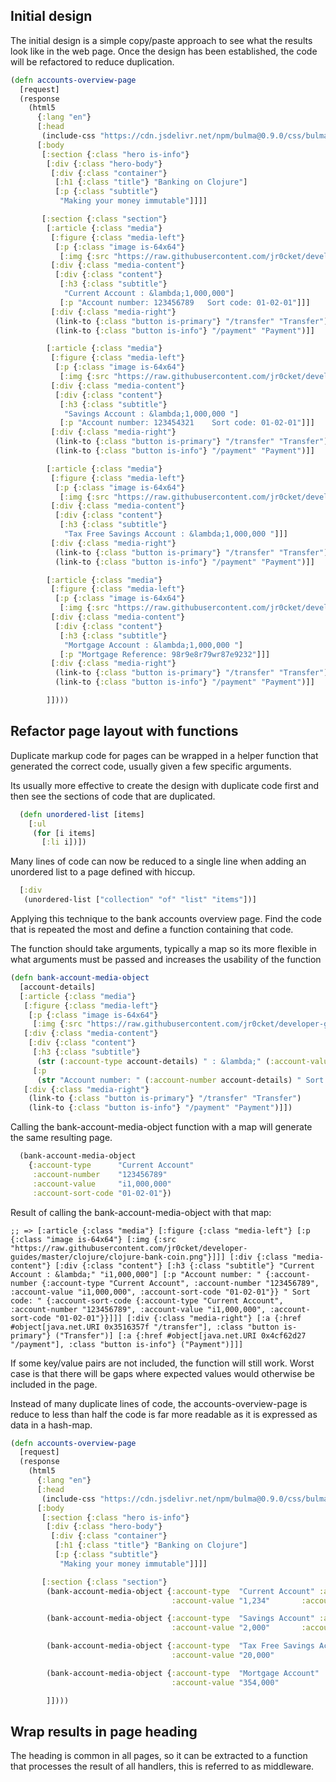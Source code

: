 ## Initial design
The initial design is a simple copy/paste approach to see what the results look like in the web page.  Once the design has been established, the code will be refactored to reduce duplication.

```clojure
(defn accounts-overview-page
  [request]
  (response
    (html5
      {:lang "en"}
      [:head
       (include-css "https://cdn.jsdelivr.net/npm/bulma@0.9.0/css/bulma.min.css")]
      [:body
       [:section {:class "hero is-info"}
        [:div {:class "hero-body"}
         [:div {:class "container"}
          [:h1 {:class "title"} "Banking on Clojure"]
          [:p {:class "subtitle"}
           "Making your money immutable"]]]]

       [:section {:class "section"}
        [:article {:class "media"}
         [:figure {:class "media-left"}
          [:p {:class "image is-64x64"}
           [:img {:src "https://raw.githubusercontent.com/jr0cket/developer-guides/master/clojure/clojure-bank-coin.png"}]]]
         [:div {:class "media-content"}
          [:div {:class "content"}
           [:h3 {:class "subtitle"}
            "Current Account : &lambda;1,000,000"]
           [:p "Account number: 123456789   Sort code: 01-02-01"]]]
         [:div {:class "media-right"}
          (link-to {:class "button is-primary"} "/transfer" "Transfer")
          (link-to {:class "button is-info"} "/payment" "Payment")]]

        [:article {:class "media"}
         [:figure {:class "media-left"}
          [:p {:class "image is-64x64"}
           [:img {:src "https://raw.githubusercontent.com/jr0cket/developer-guides/master/clojure/clojure-bank-coin.png"}]]]
         [:div {:class "media-content"}
          [:div {:class "content"}
           [:h3 {:class "subtitle"}
            "Savings Account : &lambda;1,000,000 "]
           [:p "Account number: 123454321    Sort code: 01-02-01"]]]
         [:div {:class "media-right"}
          (link-to {:class "button is-primary"} "/transfer" "Transfer")
          (link-to {:class "button is-info"} "/payment" "Payment")]]

        [:article {:class "media"}
         [:figure {:class "media-left"}
          [:p {:class "image is-64x64"}
           [:img {:src "https://raw.githubusercontent.com/jr0cket/developer-guides/master/clojure/clojure-bank-coin.png"}]]]
         [:div {:class "media-content"}
          [:div {:class "content"}
           [:h3 {:class "subtitle"}
            "Tax Free Savings Account : &lambda;1,000,000 "]]]
         [:div {:class "media-right"}
          (link-to {:class "button is-primary"} "/transfer" "Transfer")
          (link-to {:class "button is-info"} "/payment" "Payment")]]

        [:article {:class "media"}
         [:figure {:class "media-left"}
          [:p {:class "image is-64x64"}
           [:img {:src "https://raw.githubusercontent.com/jr0cket/developer-guides/master/clojure/clojure-bank-coin.png"}]]]
         [:div {:class "media-content"}
          [:div {:class "content"}
           [:h3 {:class "subtitle"}
            "Mortgage Account : &lambda;1,000,000 "]
           [:p "Mortgage Reference: 98r9e8r79wr87e9232"]]]
         [:div {:class "media-right"}
          (link-to {:class "button is-primary"} "/transfer" "Transfer")
          (link-to {:class "button is-info"} "/payment" "Payment")]]

        ]])))
```


## Refactor page layout with functions
Duplicate markup code for pages can be wrapped in a helper function that generated the correct code, usually given a few specific arguments.

Its usually more effective to create the design with duplicate code first and then see the sections of code that are duplicated.


```clojure
  (defn unordered-list [items]
    [:ul
     (for [i items]
       [:li i])])

```

Many lines of code can now be reduced to a single line when adding an unordered list to a page defined with hiccup.

```clojure
  [:div
   (unordered-list ["collection" "of" "list" "items"])]
```

Applying this technique to the bank accounts overview page.  Find the code that is repeated the most and define a function containing that code.

The function should take arguments, typically a map so its more flexible in what arguments must be passed and increases the usability of the function

```clojure
(defn bank-account-media-object
  [account-details]
  [:article {:class "media"}
   [:figure {:class "media-left"}
    [:p {:class "image is-64x64"}
     [:img {:src "https://raw.githubusercontent.com/jr0cket/developer-guides/master/clojure/clojure-bank-coin.png"}]]]
   [:div {:class "media-content"}
    [:div {:class "content"}
     [:h3 {:class "subtitle"}
      (str (:account-type account-details) " : &lambda;" (:account-value account-details))]
     [:p
      (str "Account number: " (:account-number account-details) " Sort code: " (:account-sort-code account-details))]]]
   [:div {:class "media-right"}
    (link-to {:class "button is-primary"} "/transfer" "Transfer")
    (link-to {:class "button is-info"} "/payment" "Payment")]])
```

Calling the bank-account-media-object function with a map will generate the same resulting page.

```clojure
  (bank-account-media-object
    {:account-type      "Current Account"
     :account-number    "123456789"
     :account-value     "i1,000,000"
     :account-sort-code "01-02-01"})

```

Result of calling the bank-account-media-object with that map:

```
;; => [:article {:class "media"} [:figure {:class "media-left"} [:p {:class "image is-64x64"} [:img {:src "https://raw.githubusercontent.com/jr0cket/developer-guides/master/clojure/clojure-bank-coin.png"}]]] [:div {:class "media-content"} [:div {:class "content"} [:h3 {:class "subtitle"} "Current Account : &lambda;" "i1,000,000"] [:p "Account number: " {:account-number {:account-type "Current Account", :account-number "123456789", :account-value "i1,000,000", :account-sort-code "01-02-01"}} " Sort code: " {:account-sort-code {:account-type "Current Account", :account-number "123456789", :account-value "i1,000,000", :account-sort-code "01-02-01"}}]]] [:div {:class "media-right"} [:a {:href #object[java.net.URI 0x3516357f "/transfer"], :class "button is-primary"} ("Transfer")] [:a {:href #object[java.net.URI 0x4cf62d27 "/payment"], :class "button is-info"} ("Payment")]]]
```

If some key/value pairs are not included, the function will still work.  Worst case is that there will be gaps where expected values would otherwise be included in the page.

Instead of many duplicate lines of code, the accounts-overview-page is reduce to less than half the code is far more readable as it is expressed as data in a hash-map.

```clojure
(defn accounts-overview-page
  [request]
  (response
    (html5
      {:lang "en"}
      [:head
       (include-css "https://cdn.jsdelivr.net/npm/bulma@0.9.0/css/bulma.min.css")]
      [:body
       [:section {:class "hero is-info"}
        [:div {:class "hero-body"}
         [:div {:class "container"}
          [:h1 {:class "title"} "Banking on Clojure"]
          [:p {:class "subtitle"}
           "Making your money immutable"]]]]

       [:section {:class "section"}
        (bank-account-media-object {:account-type  "Current Account" :account-number    "123456789"
                                    :account-value "1,234"       :account-sort-code "01-02-01"})

        (bank-account-media-object {:account-type  "Savings Account" :account-number    "123454321"
                                    :account-value "2,000"       :account-sort-code "01-02-01"})

        (bank-account-media-object {:account-type  "Tax Free Savings Account" :account-number    "123454321"
                                    :account-value "20,000"                :account-sort-code "01-02-01"})

        (bank-account-media-object {:account-type  "Mortgage Account" :account-number    "98r9e8r79wr87e9232"
                                    :account-value "354,000"          :account-sort-code "01-02-01"})

        ]])))
```

## Wrap results in page heading
The heading is common in all pages, so it can be extracted to a function that processes the result of all handlers, this is referred to as middleware.
